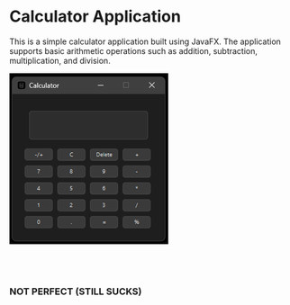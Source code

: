 # Calculator Application

This is a simple calculator application built using JavaFX. The application supports basic arithmetic operations such as addition, subtraction, multiplication, and division.



![Calculator Image](src/main/resources/image/Calculator.png)

<br>
<br>

### NOT PERFECT (STILL SUCKS)
